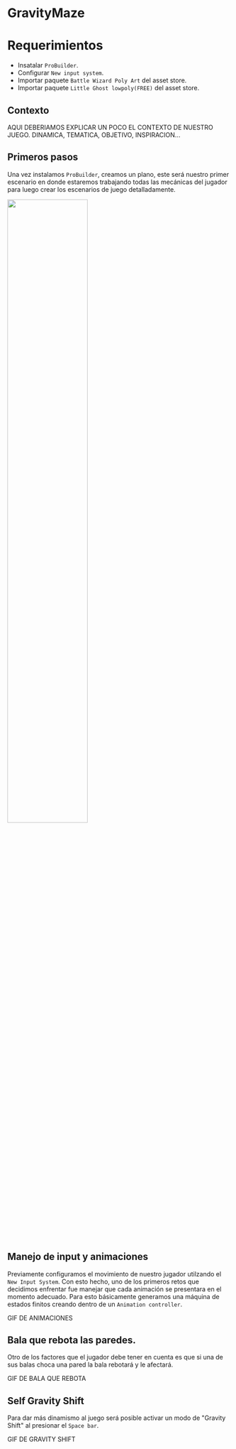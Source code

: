 # GravityMaze


<h1>Requerimientos</h1>


<ul>
  <li>Insatalar <code>ProBuilder</code>.</li>
  <li>Configurar <code>New input system</code>.</li>
  <li>Importar paquete <code>Battle Wizard Poly Art</code> del asset store.</li>
  <li>Importar paquete <code>Little Ghost lowpoly(FREE)</code> del asset store.</li>
</ul>


<h2>Contexto</h2>

<p>AQUI DEBERIAMOS EXPLICAR UN POCO EL CONTEXTO DE NUESTRO JUEGO. DINAMICA, TEMATICA, OBJETIVO, INSPIRACION...</p>




<h2>Primeros pasos</h2>

<p>Una vez instalamos <code>ProBuilder</code>, creamos un plano, este será nuestro primer escenario en donde estaremos trabajando todas las mecánicas del jugador para luego crear los escenarios de juego detalladamente.</p>


<image
  src="GravityMaze/firstMaze.png"
  width = 60%
  height = 60%>




<h2>Manejo de input y animaciones</h2>

<p> Previamente configuramos el movimiento de nuestro jugador utilzando el <code>New Input System</code>. Con esto hecho, uno de los primeros retos que decidimos enfrentar fue manejar que cada animación se presentara en el momento adecuado. Para esto básicamente generamos una máquina de estados finitos creando dentro de un <code>Animation controller</code>.</p>


GIF DE ANIMACIONES








<h2>Bala que rebota las paredes.</h2>

<p>Otro de los factores que el jugador debe tener en cuenta es que si una de sus balas choca una pared la bala rebotará y le afectará. </p>

GIF DE BALA QUE REBOTA 




<h2>Self Gravity Shift</h2>

<p>Para dar más dinamismo al juego será posible activar un modo de "Gravity Shift" al presionar el <code>Space bar</code>.</p>

GIF DE GRAVITY SHIFT




























